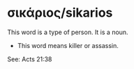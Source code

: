# σικάριος/sikarios
This word is a type of person. It is a noun. 

* This word means killer or assassin. 

See: Acts 21:38 
